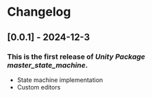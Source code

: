 ﻿# Changelog

## [0.0.1] - 2024-12-3

### This is the first release of *Unity Package master_state_machine*.

 - State machine implementation
 - Custom editors